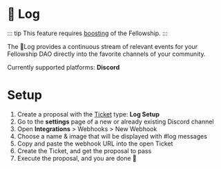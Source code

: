 # 📝 Log

::: tip
This feature requires [boosting](/basics/actions.md) of the Fellowship.
:::

The 📝Log provides a continuous stream of relevant events for your Fellowship DAO directly into the favorite channels of your community.

Currently supported platforms: **Discord**

# Setup

1. Create a proposal with the [Ticket](/basics/actions.md#tickets) type: **Log Setup**
2. Go to the **settings** page of a new or already existing Discord channel
3. Open **Integrations** > Webhooks > New Webhook
4. Choose a name & image that will be displayed with #log messages
5. Copy and paste the webhook URL into the open Ticket
6. Create the Ticket, and get the proposal to pass
7. Execute the proposal, and you are done 🎉
